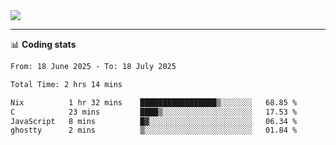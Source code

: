 <picture>
  <source
  srcset="https://github-readme-stats.vercel.app/api?username=sant0s12&show_icons=true&theme=dark"
  media="(prefers-color-scheme: dark)"
  />
  <source
  srcset="https://github-readme-stats.vercel.app/api?username=sant0s12&show_icons=true"
  media="(prefers-color-scheme: light)"
  />
  <img src="https://github-readme-stats.vercel.app/api?username=sant0s12&show_icons=true" />
</picture>

---

📊 **Coding stats**

<!--START_SECTION:waka-->

```txt
From: 18 June 2025 - To: 18 July 2025

Total Time: 2 hrs 14 mins

Nix          1 hr 32 mins    █████████████████▒░░░░░░░   68.85 %
C            23 mins         ████▒░░░░░░░░░░░░░░░░░░░░   17.53 %
JavaScript   8 mins          █▓░░░░░░░░░░░░░░░░░░░░░░░   06.34 %
ghostty      2 mins          ▒░░░░░░░░░░░░░░░░░░░░░░░░   01.84 %
```

<!--END_SECTION:waka-->
